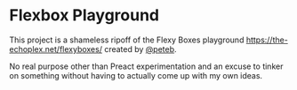 # Flexbox Playground

This project is a shameless ripoff of the Flexy Boxes playground https://the-echoplex.net/flexyboxes/ created by [@peteb](http://twitter.com/pete_b).

No real purpose other than Preact experimentation and an excuse to tinker on something without having to actually come up with my own ideas.
